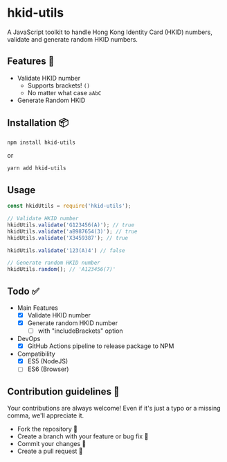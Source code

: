 # hkid-utils

A JavaScript toolkit to handle Hong Kong Identity Card (HKID) numbers, validate and generate random HKID numbers.
 

## Features 🤖

- Validate HKID number
  - Supports brackets! `()`
  - No matter what case `aAbC`
- Generate Random HKID
## Installation 📦

```sh
npm install hkid-utils
```

or   
```sh
yarn add hkid-utils
```

## Usage

```javascript
const hkidUtils = require('hkid-utils');

// Validate HKID number
hkidUtils.validate('G123456(A)'); // true
hkidUtils.validate('aB987654(3)'); // true
hkidUtils.validate('X3459387'); // true

hkidUtils.validate('123(A)4') // false

// Generate random HKID number
hkidUtils.random(); // 'A123456(7)'
```

## Todo ✅
- Main Features
  - [x] Validate HKID number
  - [x] Generate random HKID number
    - [ ] with "includeBrackets" option

- DevOps
  - [x] GitHub Actions pipeline to release package to NPM
- Compatibility
  - [x] ES5 (NodeJS)
  - [ ] ES6 (Browser)

## Contribution guidelines 📝
Your contributions are always welcome! Even if it's just a typo or a missing comma, we'll appreciate it.
- Fork the repository 🍴
- Create a branch with your feature or bug fix 🎋
- Commit your changes 💽
- Create a pull request 🧰
